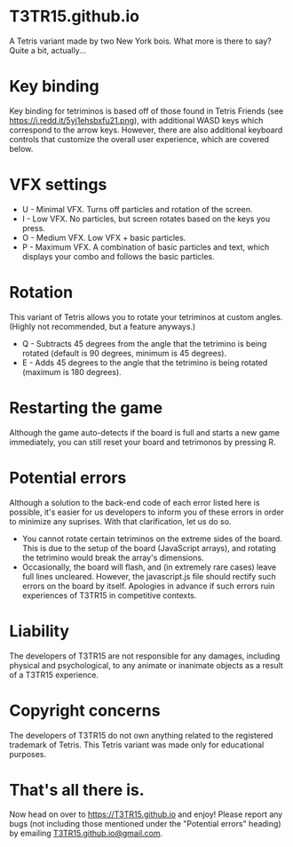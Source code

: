 # T3TR15.github.io
A Tetris variant made by two New York bois. What more is there to say? Quite a bit, actually...

# Key binding
Key binding for tetriminos is based off of those found in Tetris Friends (see https://i.redd.it/5yj1ehsbxfu21.png), with additional WASD keys which correspond to the arrow keys. However, there are also additional keyboard controls that customize the overall user experience, which are covered below.

# VFX settings
* U - Minimal VFX. Turns off particles and rotation of the screen.
* I - Low VFX. No particles, but screen rotates based on the keys you press.
* O - Medium VFX. Low VFX + basic particles.
* P - Maximum VFX. A combination of basic particles and text, which displays your combo and follows the basic particles.

# Rotation
This variant of Tetris allows you to rotate your tetriminos at custom angles. (Highly not recommended, but a feature anyways.)
* Q - Subtracts 45 degrees from the angle that the tetrimino is being rotated (default is 90 degrees, minimum is 45 degrees).
* E - Adds 45 degrees to the angle that the tetrimino is being rotated (maximum is 180 degrees).

# Restarting the game
Although the game auto-detects if the board is full and starts a new game immediately, you can still reset your board and tetrimonos by pressing R.

# Potential errors
Although a solution to the back-end code of each error listed here is possible, it's easier for us developers to inform you of these errors in order to minimize any suprises. With that clarification, let us do so.
* You cannot rotate certain tetriminos on the extreme sides of the board. This is due to the setup of the board (JavaScript arrays), and rotating the tetrimino would break the array's dimensions.
* Occasionally, the board will flash, and (in extremely rare cases) leave full lines uncleared. However, the javascript.js file should rectify such errors on the board by itself. Apologies in advance if such errors ruin experiences of T3TR15 in competitive contexts.

# Liability
The developers of T3TR15 are not responsible for any damages, including physical and psychological, to any animate or inanimate objects as a result of a T3TR15 experience.

# Copyright concerns
The developers of T3TR15 do not own anything related to the registered trademark of Tetris. This Tetris variant was made only for educational purposes.

# That's all there is.
Now head on over to https://T3TR15.github.io and enjoy! Please report any bugs (not including those mentioned under the "Potential errors" heading) by emailing T3TR15.github.io@gmail.com.
